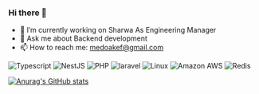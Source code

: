### Hi there 👋

- 🔭 I’m currently working on Sharwa As Engineering Manager
- 💬 Ask me about Backend development
- 📫 How to reach me: medoakef@gmail.com

![Typescript](https://img.shields.io/badge/-Typescript-informational?style=flat-square&logo=typescript)
![NestJS](https://img.shields.io/badge/-NestJS-critical?style=flat-square&logo=nestjs)
![PHP](https://img.shields.io/badge/-php-blue?style=flat-square&logo=php)
![laravel](https://img.shields.io/badge/-laravel-important?style=flat-square&logo=laravel)
![Linux](https://img.shields.io/badge/-Linux-gray?style=flat-square&logo=linux)
![Amazon AWS](https://img.shields.io/badge/Amazon%20AWS-232F3E?style=flat-square&logo=amazon-aws)
![Redis](https://img.shields.io/badge/-Redis-gray?style=flat-square&logo=Redis)





[![Anurag's GitHub stats](https://github-readme-stats-sigma-five.vercel.app/api?username=mohamed-akef&count_private=true&show_icons=true&include_all_commits=true&theme=dark)](https://github.com/anuraghazra/github-readme-stats)
